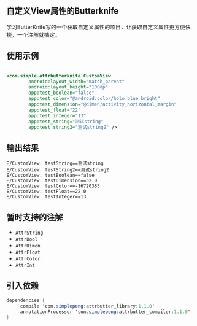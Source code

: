 ## 自定义View属性的Butterknife

学习ButterKnife写的一个获取自定义属性的项目，让获取自定义属性更方便快捷，一个注解就搞定。

## 使用示例

```java

```

```xml
<com.simple.attrbutterknife.CustomView
        android:layout_width="match_parent"
        android:layout_height="100dp"
        app:test_boolean="false"
        app:test_color="@android:color/holo_blue_bright"
        app:test_dimension="@dimen/activity_horizontal_margin"
        app:test_float="22"
        app:test_integer="13"
        app:test_string="测试string"
        app:test_string2="测试string2" />
```

## 输出结果
```shell
E/CustomView: testString==测试string
E/CustomView: testString2==测试string2
E/CustomView: testBoolean==false
E/CustomView: testDimension==32.0
E/CustomView: testColor==-16720385
E/CustomView: testFloat==22.0
E/CustomView: testInteger==13
```

## 暂时支持的注解

* `AttrString`
* `AttrBool`
* `AttrDimen`
* `AttrFloat`
* `AttrColor`
* `AttrInt`

## 引入依赖

```java
dependencies {
     compile 'com.simplepeng:attrbutter_library:1.1.0'
     annotationProcessor 'com.simplepeng:attrbutter_compiler:1.1.0'
}
```

